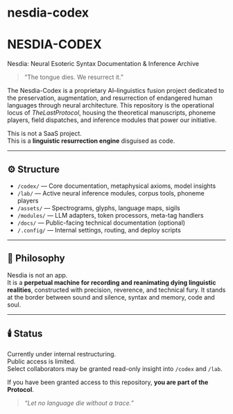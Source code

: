 # nesdia-codex
# NESDIA-CODEX

Nesdia: Neural Esoteric Syntax Documentation & Inference Archive

> “The tongue dies. We resurrect it.”

The Nesdia-Codex is a proprietary AI–linguistics fusion project dedicated to the preservation, augmentation, and resurrection of endangered human languages through neural architecture. This repository is the operational locus of *TheLastProtocol*, housing the theoretical manuscripts, phoneme players, field dispatches, and inference modules that power our initiative.

This is not a SaaS project.  
This is a **linguistic resurrection engine** disguised as code.

---

## ⚙️ Structure

- `/codex/` — Core documentation, metaphysical axioms, model insights
- `/lab/` — Active neural inference modules, corpus tools, phoneme players
- `/assets/` — Spectrograms, glyphs, language maps, sigils
- `/modules/` — LLM adapters, token processors, meta-tag handlers
- `/docs/` — Public-facing technical documentation (optional)
- `/.config/` — Internal settings, routing, and deploy scripts

---

## 🧠 Philosophy

Nesdia is not an app.  
It is a **perpetual machine for recording and reanimating dying linguistic realities**, constructed with precision, reverence, and technical fury. It stands at the border between sound and silence, syntax and memory, code and soul.

---

## 🕯️ Status

Currently under internal restructuring.  
Public access is limited.  
Select collaborators may be granted read-only insight into `/codex` and `/lab`.

If you have been granted access to this repository, **you are part of the Protocol**.

> *“Let no language die without a trace.”*
